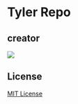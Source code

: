 # Tyler Repo

## creator

![](https://avatars.githubusercontent.com/u/89085320?s=400&v=4)

## License

[MIT License](https://github.com/08162021-dotnet-uta/tylerthomasrepo1/blob/main/LICENSE)
